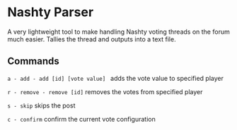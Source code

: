 # Nashty Parser

A very lightweight tool to make handling Nashty voting threads on the forum much easier.  Tallies the thread and outputs into a text file.

## Commands

```a - add - add [id] [vote value] ```
adds the vote value to specified player

```r - remove - remove [id]``` removes the votes from specified player

```s - skip``` skips the post

```c - confirm``` confirm the current vote configuration